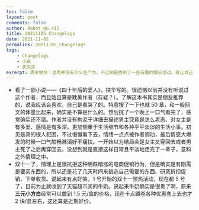 ```yaml
---
toc: false
layout: post
comments: false
author: Robot_No.412
title: 20211105_Changelogs
date: 2021-11-05
permalink: 20211105_Changelogs
tags: 
    - Changelogs
    - 小说
    - 买买买
excerpt: 周末愉快！这周并没有什么生产力，不过倒是找到了一些有趣的娱乐活动。就让自己心情愉悦起来这件事情上来说，是成功了的。临近双 11 促销，虽然很讨厌而且并没有便宜多少，但是实在是懒得挑了，还是买了一点东西的。
---
```


- 看了一部小说——《四十年后的爱人》，扶华写的。很遗憾以前并没有听说过这个作者，而且姑且算是耽美作者（存疑？）。了解这本书其实是朋友推荐的，说我应该会喜欢，自己是看哭了的。特意搜了一下也就 50 章，和一般网文的体量比起来，确实是不算是什么的。然后挑了一个晚上一口气看完了，感觉确实还不错。作者并没有拘泥于详细去描述男主究竟是怎么老态、对女主是有多爱、感情是有多深。更加侧重于生活细节和各种平平淡淡的生活小事。初见是真的很人犯困，不过慢慢看下去，情绪一点点被作者调动，最后情感大爆发的时候一口气酣畅淋漓好不痛快。一开始以为结局会是女主又穿回去或者男主死了之后再穿回去，没想到就是直接这样日常且平淡地走完了一辈子，意料之外情理之中。
- 双十一了，情理上是很抗拒这种明跌暗涨的电商促销行为，但是确实是有刚需是要买东西的，所以还是花了几天时间来挑选自己需要的东西、研究折扣促销、下单收货。说起来有点好笑，1 号开始的双十一预热活动，现在都 5 号了，目前为止就收到了天猫超市买的牛奶。说起来牛奶确实是很贵了啊，原来**三元小方白**经常可以做到 1.5 元/盒的价格，现在卡点蹲卷各种优惠套上去也才 2 块/盒左右，这还算是近期好价。
